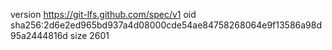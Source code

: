 version https://git-lfs.github.com/spec/v1
oid sha256:2d6e2ed965bd937a4d08000cde54ae84758268064e9f13586a98d95a2444816d
size 2601
